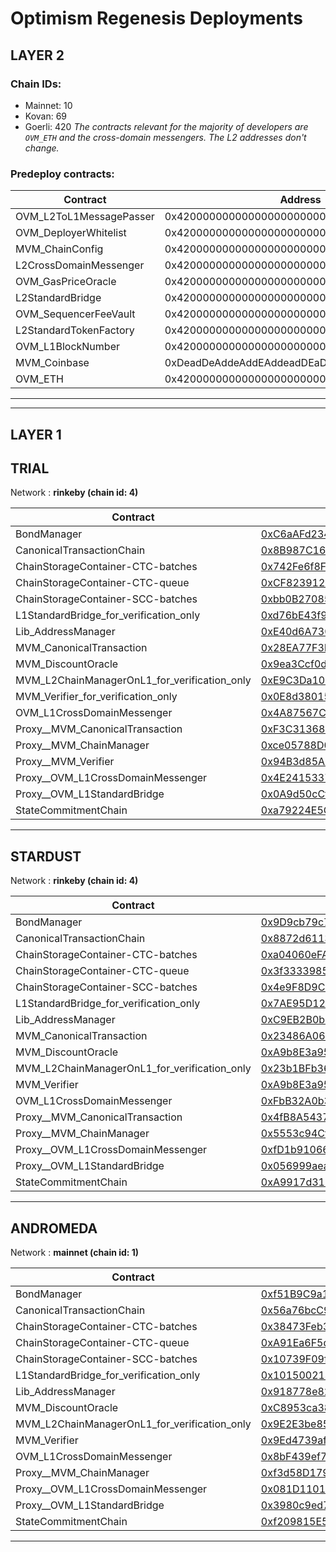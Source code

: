 # Optimism Regenesis Deployments
## LAYER 2

### Chain IDs:
- Mainnet: 10
- Kovan: 69
- Goerli: 420
*The contracts relevant for the majority of developers are `OVM_ETH` and the cross-domain messengers. The L2 addresses don't change.*

### Predeploy contracts:
|Contract|Address|
|--|--|
|OVM_L2ToL1MessagePasser|0x4200000000000000000000000000000000000000|
|OVM_DeployerWhitelist|0x4200000000000000000000000000000000000002|
|MVM_ChainConfig|0x4200000000000000000000000000000000000005|
|L2CrossDomainMessenger|0x4200000000000000000000000000000000000007|
|OVM_GasPriceOracle|0x420000000000000000000000000000000000000F|
|L2StandardBridge|0x4200000000000000000000000000000000000010|
|OVM_SequencerFeeVault|0x4200000000000000000000000000000000000011|
|L2StandardTokenFactory|0x4200000000000000000000000000000000000012|
|OVM_L1BlockNumber|0x4200000000000000000000000000000000000013|
|MVM_Coinbase|0xDeadDeAddeAddEAddeadDEaDDEAdDeaDDeAD0000|
|OVM_ETH|0x420000000000000000000000000000000000000A|

---
---

## LAYER 1

## TRIAL

Network : __rinkeby (chain id: 4)__

|Contract|Address|
|--|--|
|BondManager|[0xC6aAFd23435EC9FF4061d198786D3A3B2a983bae](https://rinkeby.etherscan.io/address/0xC6aAFd23435EC9FF4061d198786D3A3B2a983bae)|
|CanonicalTransactionChain|[0x8B987C16815c7f446526dFa00E40A718dC975c39](https://rinkeby.etherscan.io/address/0x8B987C16815c7f446526dFa00E40A718dC975c39)|
|ChainStorageContainer-CTC-batches|[0x742Fe6f8F601149958605fcBCeb7163174D7a12b](https://rinkeby.etherscan.io/address/0x742Fe6f8F601149958605fcBCeb7163174D7a12b)|
|ChainStorageContainer-CTC-queue|[0xCF823912Af4ab34FbD0865698E0092d1ff91bD76](https://rinkeby.etherscan.io/address/0xCF823912Af4ab34FbD0865698E0092d1ff91bD76)|
|ChainStorageContainer-SCC-batches|[0xbb0B27085F9021B9fe2091F46C09CF50f40e2e1A](https://rinkeby.etherscan.io/address/0xbb0B27085F9021B9fe2091F46C09CF50f40e2e1A)|
|L1StandardBridge_for_verification_only|[0xd76bE43f9AB76803bd116Fa2e80E200E8AD7efAB](https://rinkeby.etherscan.io/address/0xd76bE43f9AB76803bd116Fa2e80E200E8AD7efAB)|
|Lib_AddressManager|[0xE40d6A7302Aa8734511c5537da13e2d62909dbF9](https://rinkeby.etherscan.io/address/0xE40d6A7302Aa8734511c5537da13e2d62909dbF9)|
|MVM_CanonicalTransaction|[0x28EA77F3bEcfc089EFA2c3eD36c4b499a6580e80](https://rinkeby.etherscan.io/address/0x28EA77F3bEcfc089EFA2c3eD36c4b499a6580e80)|
|MVM_DiscountOracle|[0x9ea3Ccf0d51Ca001B9A32A30b5C1a3B344D5d65A](https://rinkeby.etherscan.io/address/0x9ea3Ccf0d51Ca001B9A32A30b5C1a3B344D5d65A)|
|MVM_L2ChainManagerOnL1_for_verification_only|[0xE9C3Da1094A63D54a116Fb9C5D8621f6A6074b80](https://rinkeby.etherscan.io/address/0xE9C3Da1094A63D54a116Fb9C5D8621f6A6074b80)|
|MVM_Verifier_for_verification_only|[0x0E8d38015e4d20Ba7755dd67B0890131A96B8561](https://rinkeby.etherscan.io/address/0x0E8d38015e4d20Ba7755dd67B0890131A96B8561)|
|OVM_L1CrossDomainMessenger|[0x4A87567C0b8B88bA3753AAB285fbC3EedBF27303](https://rinkeby.etherscan.io/address/0x4A87567C0b8B88bA3753AAB285fbC3EedBF27303)|
|Proxy__MVM_CanonicalTransaction|[0xF3C31368e9909215065677F7EC6D5B4C4B0E62E3](https://rinkeby.etherscan.io/address/0xF3C31368e9909215065677F7EC6D5B4C4B0E62E3)|
|Proxy__MVM_ChainManager|[0xce05788D0C85121bbAb1bEb0A2b31EE5f4A90658](https://rinkeby.etherscan.io/address/0xce05788D0C85121bbAb1bEb0A2b31EE5f4A90658)|
|Proxy__MVM_Verifier|[0x94B3d85A89151bd5BB8329A35567E641C90C2b13](https://rinkeby.etherscan.io/address/0x94B3d85A89151bd5BB8329A35567E641C90C2b13)|
|Proxy__OVM_L1CrossDomainMessenger|[0x4E2415337B9d1C2847a17E1dF4A90304885049e4](https://rinkeby.etherscan.io/address/0x4E2415337B9d1C2847a17E1dF4A90304885049e4)|
|Proxy__OVM_L1StandardBridge|[0x0A9d50cCfB57d4B66E088Af5Cb4Abe5035058EC8](https://rinkeby.etherscan.io/address/0x0A9d50cCfB57d4B66E088Af5Cb4Abe5035058EC8)|
|StateCommitmentChain|[0xa79224E5Cd7880e4329A17c479EFEa96334359eF](https://rinkeby.etherscan.io/address/0xa79224E5Cd7880e4329A17c479EFEa96334359eF)|
<!--
Implementation addresses. DO NOT use these addresses directly.
Use their proxied counterparts seen above.

-->
---
## STARDUST

Network : __rinkeby (chain id: 4)__

|Contract|Address|
|--|--|
|BondManager|[0x9D9cb79c7741adD5A468FEaA7d8c9F21A9D16873](https://rinkeby.etherscan.io/address/0x9D9cb79c7741adD5A468FEaA7d8c9F21A9D16873)|
|CanonicalTransactionChain|[0x8872d61135E71745Da6Ddda1F98d4b79E599E889](https://rinkeby.etherscan.io/address/0x8872d61135E71745Da6Ddda1F98d4b79E599E889)|
|ChainStorageContainer-CTC-batches|[0xa04060eFAFE3c63De460E53151c0206A886576a0](https://rinkeby.etherscan.io/address/0xa04060eFAFE3c63De460E53151c0206A886576a0)|
|ChainStorageContainer-CTC-queue|[0x3f33339857C795a50E7F741C3df4C2abb9d97383](https://rinkeby.etherscan.io/address/0x3f33339857C795a50E7F741C3df4C2abb9d97383)|
|ChainStorageContainer-SCC-batches|[0x4e9F8D9CDE0f19490b7e6Cc04CE20F9612262C72](https://rinkeby.etherscan.io/address/0x4e9F8D9CDE0f19490b7e6Cc04CE20F9612262C72)|
|L1StandardBridge_for_verification_only|[0x7AE95D1241d7B27312baA8245dfAC80B08E2e68a](https://rinkeby.etherscan.io/address/0x7AE95D1241d7B27312baA8245dfAC80B08E2e68a)|
|Lib_AddressManager|[0xC9EB2B0bD7dbA69bb72886E9cF5da34d1Ca88C38](https://rinkeby.etherscan.io/address/0xC9EB2B0bD7dbA69bb72886E9cF5da34d1Ca88C38)|
|MVM_CanonicalTransaction|[0x23486A061a6bEAEAB91D6053fB555556b8051a09](https://rinkeby.etherscan.io/address/0x23486A061a6bEAEAB91D6053fB555556b8051a09)|
|MVM_DiscountOracle|[0xA9b8E3a95e0E22352747Ab5395Ec535Cd113016a](https://rinkeby.etherscan.io/address/0xA9b8E3a95e0E22352747Ab5395Ec535Cd113016a)|
|MVM_L2ChainManagerOnL1_for_verification_only|[0x23b1BFb369667cc0bDa7B1da628268d3531d1D38](https://rinkeby.etherscan.io/address/0x23b1BFb369667cc0bDa7B1da628268d3531d1D38)|
|MVM_Verifier|[0xA9b8E3a95e0E22352747Ab5395Ec535Cd113016a](https://rinkeby.etherscan.io/address/0xA9b8E3a95e0E22352747Ab5395Ec535Cd113016a)|
|OVM_L1CrossDomainMessenger|[0xFbB32A0b32FE568B5e11829C83c4f20397c6f740](https://rinkeby.etherscan.io/address/0xFbB32A0b32FE568B5e11829C83c4f20397c6f740)|
|Proxy__MVM_CanonicalTransaction|[0x4fB8A54377d5c2D24a61Fb51D78cceC0B3221412](https://rinkeby.etherscan.io/address/0x4fB8A54377d5c2D24a61Fb51D78cceC0B3221412)|
|Proxy__MVM_ChainManager|[0x5553c94Cf01e1e631F9F92F26Afb1383F17a8D30](https://rinkeby.etherscan.io/address/0x5553c94Cf01e1e631F9F92F26Afb1383F17a8D30)|
|Proxy__OVM_L1CrossDomainMessenger|[0xfD1b91066D27345023eBE2FE0D4C59d78c46129f](https://rinkeby.etherscan.io/address/0xfD1b91066D27345023eBE2FE0D4C59d78c46129f)|
|Proxy__OVM_L1StandardBridge|[0x056999aea33e5A6e51b5cF24a0684d565dF741EF](https://rinkeby.etherscan.io/address/0x056999aea33e5A6e51b5cF24a0684d565dF741EF)|
|StateCommitmentChain|[0xA9917d31D30048Dcf257639FE777F6606A100F89](https://rinkeby.etherscan.io/address/0xA9917d31D30048Dcf257639FE777F6606A100F89)|
<!--
Implementation addresses. DO NOT use these addresses directly.
Use their proxied counterparts seen above.

-->
---
## ANDROMEDA

Network : __mainnet (chain id: 1)__

|Contract|Address|
|--|--|
|BondManager|[0xf51B9C9a1c12e7E48BEC15DC358D0C1f0d7Eb3be](https://etherscan.io/address/0xf51B9C9a1c12e7E48BEC15DC358D0C1f0d7Eb3be)|
|CanonicalTransactionChain|[0x56a76bcC92361f6DF8D75476feD8843EdC70e1C9](https://etherscan.io/address/0x56a76bcC92361f6DF8D75476feD8843EdC70e1C9)|
|ChainStorageContainer-CTC-batches|[0x38473Feb3A6366757A249dB2cA4fBB2C663416B7](https://etherscan.io/address/0x38473Feb3A6366757A249dB2cA4fBB2C663416B7)|
|ChainStorageContainer-CTC-queue|[0xA91Ea6F5d1EDA8e6686639d6C88b309cF35D2E57](https://etherscan.io/address/0xA91Ea6F5d1EDA8e6686639d6C88b309cF35D2E57)|
|ChainStorageContainer-SCC-batches|[0x10739F09f6e62689c0aA8A1878816de9e166d6f9](https://etherscan.io/address/0x10739F09f6e62689c0aA8A1878816de9e166d6f9)|
|L1StandardBridge_for_verification_only|[0x101500214981e7A5Ad2334D8404eaF365C2c3113](https://etherscan.io/address/0x101500214981e7A5Ad2334D8404eaF365C2c3113)|
|Lib_AddressManager|[0x918778e825747a892b17C66fe7D24C618262867d](https://etherscan.io/address/0x918778e825747a892b17C66fe7D24C618262867d)|
|MVM_DiscountOracle|[0xC8953ca384b4AdC8B1b11B030Afe2F05471664b0](https://etherscan.io/address/0xC8953ca384b4AdC8B1b11B030Afe2F05471664b0)|
|MVM_L2ChainManagerOnL1_for_verification_only|[0x9E2E3be85df5Ca63DE7674BA64ffD564075f3B48](https://etherscan.io/address/0x9E2E3be85df5Ca63DE7674BA64ffD564075f3B48)|
|MVM_Verifier|[0x9Ed4739afd706122591E75F215208ecF522C0Fd3](https://etherscan.io/address/0x9Ed4739afd706122591E75F215208ecF522C0Fd3)|
|OVM_L1CrossDomainMessenger|[0x8bF439ef7167023F009E24b21719Ca5f768Ecb36](https://etherscan.io/address/0x8bF439ef7167023F009E24b21719Ca5f768Ecb36)|
|Proxy__MVM_ChainManager|[0xf3d58D1794f2634d6649a978f2dc093898FEEBc0](https://etherscan.io/address/0xf3d58D1794f2634d6649a978f2dc093898FEEBc0)|
|Proxy__OVM_L1CrossDomainMessenger|[0x081D1101855bD523bA69A9794e0217F0DB6323ff](https://etherscan.io/address/0x081D1101855bD523bA69A9794e0217F0DB6323ff)|
|Proxy__OVM_L1StandardBridge|[0x3980c9ed79d2c191A89E02Fa3529C60eD6e9c04b](https://etherscan.io/address/0x3980c9ed79d2c191A89E02Fa3529C60eD6e9c04b)|
|StateCommitmentChain|[0xf209815E595Cdf3ed0aAF9665b1772e608AB9380](https://etherscan.io/address/0xf209815E595Cdf3ed0aAF9665b1772e608AB9380)|
<!--
Implementation addresses. DO NOT use these addresses directly.
Use their proxied counterparts seen above.

-->
---
